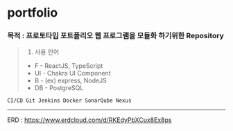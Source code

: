 # portfolio

### 목적 : 프로토타입 포트폴리오 웹 프로그램을 모듈화 하기위한 Repository

> 1. 사용 언어
>
> - F - ReactJS, TypeScript
> - UI - Chakra UI Component
> - B - (ex) express, NodeJS
> - DB - PostgreSQL

    CI/CD Git Jenkins Docker SonarQube Nexus

<hr/>

ERD : https://www.erdcloud.com/d/RKEdyPbXCux8Ex8ps
